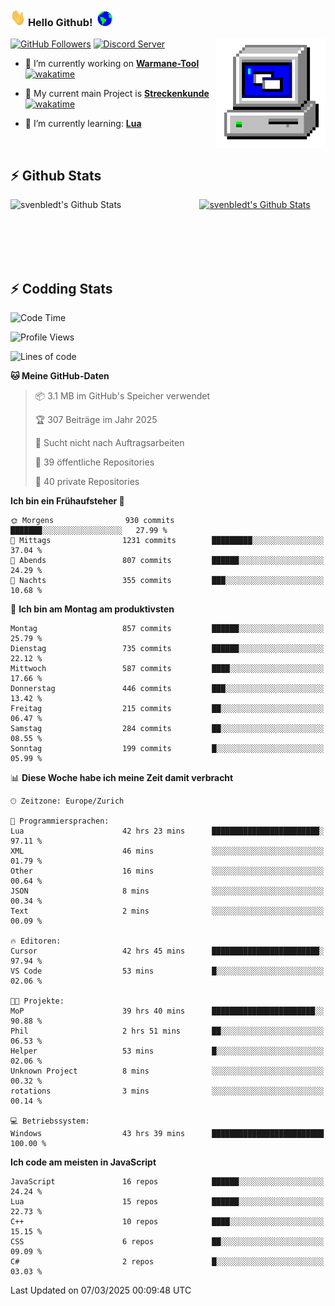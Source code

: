 ### <img src="https://github.com/svenbledt/svenbledt/blob/main/Assets/Hi.gif" height="28" width="24"> **Hello Github!** &nbsp;<img src="https://github.com/svenbledt/svenbledt/blob/main/Assets/Earth.gif" height="24" width="24">
[![GitHub Followers](https://img.shields.io/github/followers/svenbledt?label=Follow&style=flat-squaree&logo=github&labelColor=black&color=black&cacheSeconds=5)](https://github.com/svenbledt)
[![Discord Server](https://img.shields.io/discord/443405445831327754?style=flat-squeree&logo=discord&logoColor=white&label=Trojan%20Rotations%20Server&labelColor=black&color=gray&cacheSeconds=3650)](https://discord.gg/c6GZKjVhxw)
<img align="right" alt="PC GIF" src="https://github.com/svenbledt/svenbledt/blob/main/Assets/PC.gif" width="175" />

<p>

 - 🔭 I’m currently working on **[Warmane-Tool](https://github.com/svenbledt/Warmane-Bot)** [![wakatime](https://wakatime.com/badge/user/eb1cebc0-6a00-4f39-ab37-6770a4331515/project/b1c02622-6489-4920-898c-6e91c5bba727.svg)](https://wakatime.com/badge/user/eb1cebc0-6a00-4f39-ab37-6770a4331515/project/b1c02622-6489-4920-898c-6e91c5bba727)
 - 🔭 My current main Project is **[Streckenkunde](https://github.com/Streckenkunde)** [![wakatime](https://wakatime.com/badge/user/eb1cebc0-6a00-4f39-ab37-6770a4331515/project/8c10f4f0-0d09-4e0e-b526-eec4de9936b6.svg)](https://wakatime.com/badge/user/eb1cebc0-6a00-4f39-ab37-6770a4331515/project/8c10f4f0-0d09-4e0e-b526-eec4de9936b6)

 - 🌱 I’m currently learning: **[Lua](https://www.lua.org/)**
 
</p>

<br>

## :zap: Github Stats

<a href="https://github.com/svenbledt">
  <img align="left" src="https://github-readme-stats.vercel.app/api?username=svenbledt&show_icons=true&title_color=c9d1d9&icon_color=58a6da&text_color=c9d1d9&bg_color=0d1117&hide=issues" alt="svenbledt's Github Stats" width="60%">
 </a>
 <a href="https://github.com/svenbledt">
 <img src="https://github-readme-stats.vercel.app/api/top-langs/?username=svenbledt&show_icons=true&title_color=c9d1d9&icon_color=58a6da&text_color=c9d1d9&bg_color=0d1117" alt="svenbledt's Github Stats" width="35%">
 </a>

<br> <br> <br> <br> 
## :zap: Codding Stats

<!--START_SECTION:waka-->
![Code Time](http://img.shields.io/badge/Code%20Time-547%20hrs%2025%20mins-blue)

![Profile Views](http://img.shields.io/badge/Profilansichten-0-blue)

![Lines of code](https://img.shields.io/badge/Seit%20Hallo%20Welt%20habe%20ich%20geschrieben-29.3%20million%20Codezeilen-blue)

**🐱 Meine GitHub-Daten** 

> 📦 3.1 MB im GitHub's Speicher verwendet 
 > 
> 🏆 307 Beiträge im Jahr 2025
 > 
> 🚫 Sucht nicht nach Auftragsarbeiten
 > 
> 📜 39 öffentliche Repositories 
 > 
> 🔑 40 private Repositories 
 > 
**Ich bin ein Frühaufsteher 🐤** 

```text
🌞 Morgens                930 commits         ███████░░░░░░░░░░░░░░░░░░   27.99 % 
🌆 Mittags                1231 commits        █████████░░░░░░░░░░░░░░░░   37.04 % 
🌃 Abends                 807 commits         ██████░░░░░░░░░░░░░░░░░░░   24.29 % 
🌙 Nachts                 355 commits         ███░░░░░░░░░░░░░░░░░░░░░░   10.68 % 
```
📅 **Ich bin am Montag am produktivsten** 

```text
Montag                   857 commits         ██████░░░░░░░░░░░░░░░░░░░   25.79 % 
Dienstag                 735 commits         ██████░░░░░░░░░░░░░░░░░░░   22.12 % 
Mittwoch                 587 commits         ████░░░░░░░░░░░░░░░░░░░░░   17.66 % 
Donnerstag               446 commits         ███░░░░░░░░░░░░░░░░░░░░░░   13.42 % 
Freitag                  215 commits         ██░░░░░░░░░░░░░░░░░░░░░░░   06.47 % 
Samstag                  284 commits         ██░░░░░░░░░░░░░░░░░░░░░░░   08.55 % 
Sonntag                  199 commits         █░░░░░░░░░░░░░░░░░░░░░░░░   05.99 % 
```


📊 **Diese Woche habe ich meine Zeit damit verbracht** 

```text
🕑︎ Zeitzone: Europe/Zurich

💬 Programmiersprachen: 
Lua                      42 hrs 23 mins      ████████████████████████░   97.11 % 
XML                      46 mins             ░░░░░░░░░░░░░░░░░░░░░░░░░   01.79 % 
Other                    16 mins             ░░░░░░░░░░░░░░░░░░░░░░░░░   00.64 % 
JSON                     8 mins              ░░░░░░░░░░░░░░░░░░░░░░░░░   00.34 % 
Text                     2 mins              ░░░░░░░░░░░░░░░░░░░░░░░░░   00.09 % 

🔥 Editoren: 
Cursor                   42 hrs 45 mins      ████████████████████████░   97.94 % 
VS Code                  53 mins             █░░░░░░░░░░░░░░░░░░░░░░░░   02.06 % 

🐱‍💻 Projekte: 
MoP                      39 hrs 40 mins      ███████████████████████░░   90.88 % 
Phil                     2 hrs 51 mins       ██░░░░░░░░░░░░░░░░░░░░░░░   06.53 % 
Helper                   53 mins             █░░░░░░░░░░░░░░░░░░░░░░░░   02.06 % 
Unknown Project          8 mins              ░░░░░░░░░░░░░░░░░░░░░░░░░   00.32 % 
rotations                3 mins              ░░░░░░░░░░░░░░░░░░░░░░░░░   00.14 % 

💻 Betriebssystem: 
Windows                  43 hrs 39 mins      █████████████████████████   100.00 % 
```

**Ich code am meisten in JavaScript** 

```text
JavaScript               16 repos            ██████░░░░░░░░░░░░░░░░░░░   24.24 % 
Lua                      15 repos            ██████░░░░░░░░░░░░░░░░░░░   22.73 % 
C++                      10 repos            ████░░░░░░░░░░░░░░░░░░░░░   15.15 % 
CSS                      6 repos             ██░░░░░░░░░░░░░░░░░░░░░░░   09.09 % 
C#                       2 repos             █░░░░░░░░░░░░░░░░░░░░░░░░   03.03 % 
```




 Last Updated on 07/03/2025 00:09:48 UTC
<!--END_SECTION:waka-->
